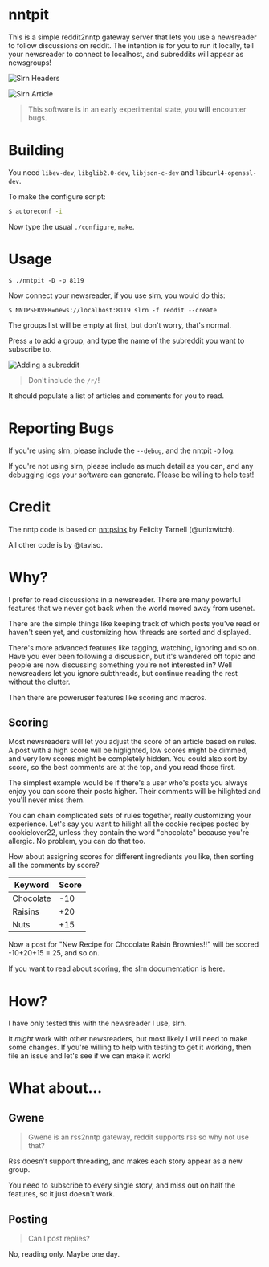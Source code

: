 # nntpit

This is a simple reddit2nntp gateway server that lets you use a newsreader to
follow discussions on reddit. The intention is for you to run it locally, tell
your newsreader to connect to localhost, and subreddits will appear as
newsgroups!

![Slrn Headers](doc/screenshot.png)

![Slrn Article](doc/article.png)

> This software is in an early experimental state, you **will** encounter bugs.

# Building

You need `libev-dev`, `libglib2.0-dev`, `libjson-c-dev` and `libcurl4-openssl-dev`.

To make the configure script:

```bash
$ autoreconf -i
```

Now type the usual `./configure`, `make`.

# Usage

`$ ./nntpit -D -p 8119`

Now connect your newsreader, if you use slrn, you would do this:

`$ NNTPSERVER=news://localhost:8119 slrn -f reddit --create`

The groups list will be empty at first, but don't worry, that's normal.

Press `a` to add a group, and type the name of the subreddit you want to subscribe to.

![Adding a subreddit](doc/addgroup.png)

> Don't include the `/r/`!

It should populate a list of articles and comments for you to read.

# Reporting Bugs

If you're using slrn, please include the `--debug`, and the nntpit `-D` log.

If you're not using slrn, please include as much detail as you can, and any
debugging logs your software can generate. Please be willing to help test!

# Credit

The nntp code is based on [nntpsink](https://github.com/unixwitch/nntpsink) by
Felicity Tarnell (@unixwitch).

All other code is by @taviso.

# Why?

I prefer to read discussions in a newsreader. There are many powerful features
that we never got back when the world moved away from usenet.

There are the simple things like keeping track of which posts you've read or
haven't seen yet, and customizing how threads are sorted and displayed.

There's more advanced features like tagging, watching, ignoring and so on. Have you
ever been following a discussion, but it's wandered off topic and people are now
discussing something you're not interested in? Well newsreaders let you ignore
subthreads, but continue reading the rest without the clutter.

Then there are poweruser features like scoring and macros.

## Scoring

Most newsreaders will let you adjust the score of an article based on rules. A
post with a high score will be higlighted, low scores might be dimmed, and very
low scores might be completely hidden. You could also sort by score, so the best
comments are at the top, and you read those first.

The simplest example would be if there's a user who's posts you always enjoy you
can score their posts higher. Their comments will be hilighted and you'll never
miss them.

You can chain complicated sets of rules together, really customizing your
experience. Let's say you want to hilight all the cookie recipes posted by
cookielover22, unless they contain the word "chocolate" because you're allergic.
No problem, you can do that too.

How about assigning scores for different ingredients you like, then sorting all
the comments by score?

| Keyword    | Score  |
| ---------- | ------ |
| Chocolate  |  -10   |
| Raisins    |  +20   |
| Nuts       |  +15   |

Now a post for "New Recipe for Chocolate Raisin Brownies!!" will be scored -10+20+15 = 25, and
so on.

If you want to read about scoring, the slrn documentation is [here](https://slrn.info/docs/score.txt).

# How?

I have only tested this with the newsreader I use, slrn.

It *might* work with other newsreaders, but most likely I will need to make some
changes. If you're willing to help with testing to get it working, then file an
issue and let's see if we can make it work!

# What about...

## Gwene

> Gwene is an rss2nntp gateway, reddit supports rss so why not use that?

Rss doesn't support threading, and makes each story appear as a new group.

You need to subscribe to every single story, and miss out on half the features,
so it just doesn't work.

## Posting

> Can I post replies?

No, reading only. Maybe one day.

